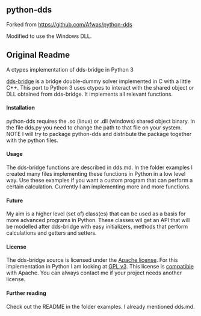## python-dds

Forked from https://github.com/Afwas/python-dds

Modified to use the Windows DLL.

## Original Readme

A ctypes implementation of dds-bridge in Python 3


[dds-bridge](https://github.com/dds-bridge/dds) is a bridge double-dummy solver implemented in C with a little C++.
This port to Python 3 uses ctypes to interact with the shared object or DLL obtained from dds-bridge. It implements all relevant functions.

#### Installation
python-dds requires the .so (linux) or .dll (windows) shared object binary.
In the file dds.py you need to change the path to that file on your system. NOTE I will try to package python-dds and distribute the package together with the python files.

#### Usage
The dds-bridge functions are described in dds.md. In the folder examples I created many files implementing these functions in Python in a low level way. Use these examples if you want a custom program that can perform a certain calculation.
Currently I am implementing more and more functions.

#### Future
My aim is a higher level (set of) class(es) that can be used as a basis for more advanced programs in Python. These classes wil get an API that will be modelled after dds-bridge with easy initializers, methods that perform calculations and getters and setters.

#### License
The dds-bridge source is licensed under the [Apache license](https://www.apache.org/licenses/LICENSE-2.0). For this implementation in Python I am looking at [GPL v3](https://www.gnu.org/licenses/gpl-3.0.en.html). This license is [compatible](https://www.apache.org/licenses/GPL-compatibility.html) with Apache. You can always contact me if your project needs another license.

#### Further reading
Check out the README in the folder examples. I already mentioned dds.md.

